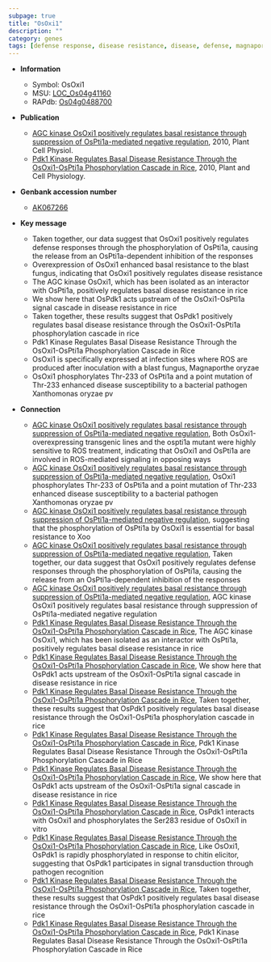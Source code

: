 ```yaml
---
subpage: true
title: "OsOxi1"
description: ""
category: genes
tags: [defense response, disease resistance, disease, defense, magnaporthe oryzae, blast]
---
```


* **Information**  
    + Symbol: OsOxi1  
    + MSU: [LOC_Os04g41160](http://rice.plantbiology.msu.edu/cgi-bin/ORF_infopage.cgi?orf=LOC_Os04g41160)  
    + RAPdb: [Os04g0488700](http://rapdb.dna.affrc.go.jp/viewer/gbrowse_details/irgsp1?name=Os04g0488700)  

* **Publication**  
    + [AGC kinase OsOxi1 positively regulates basal resistance through suppression of OsPti1a-mediated negative regulation](http://www.ncbi.nlm.nih.gov/pubmed?term=AGC+kinase+OsOxi1+positively+regulates+basal+resistance+through+suppression+of+OsPti1a-mediated+negative+regulation%5BTitle%5D), 2010, Plant Cell Physiol.
    + [Pdk1 Kinase Regulates Basal Disease Resistance Through the OsOxi1-OsPti1a Phosphorylation Cascade in Rice](http://www.ncbi.nlm.nih.gov/pubmed?term=Pdk1+Kinase+Regulates+Basal+Disease+Resistance+Through+the+OsOxi1-OsPti1a+Phosphorylation+Cascade+in+Rice%5BTitle%5D), 2010, Plant and Cell Physiology.

* **Genbank accession number**  
    + [AK067266](http://www.ncbi.nlm.nih.gov/nuccore/AK067266)

* **Key message**  
    + Taken together, our data suggest that OsOxi1 positively regulates defense responses through the phosphorylation of OsPti1a, causing the release from an OsPti1a-dependent inhibition of the responses
    + Overexpression of OsOxi1 enhanced basal resistance to the blast fungus, indicating that OsOxi1 positively regulates disease resistance
    + The AGC kinase OsOxi1, which has been isolated as an interactor with OsPti1a, positively regulates basal disease resistance in rice
    + We show here that OsPdk1 acts upstream of the OsOxi1-OsPti1a signal cascade in disease resistance in rice
    + Taken together, these results suggest that OsPdk1 positively regulates basal disease resistance through the OsOxi1-OsPti1a phosphorylation cascade in rice
    + Pdk1 Kinase Regulates Basal Disease Resistance Through the OsOxi1-OsPti1a Phosphorylation Cascade in Rice
    + OsOxi1 is specifically expressed at infection sites where ROS are produced after inoculation with a blast fungus, Magnaporthe oryzae
    + OsOxi1 phosphorylates Thr-233 of OsPti1a and a point mutation of Thr-233 enhanced disease susceptibility to a bacterial pathogen Xanthomonas oryzae pv

* **Connection**  
    + [AGC kinase OsOxi1 positively regulates basal resistance through suppression of OsPti1a-mediated negative regulation](http://www.ncbi.nlm.nih.gov/pubmed?term=AGC+kinase+OsOxi1+positively+regulates+basal+resistance+through+suppression+of+OsPti1a-mediated+negative+regulation%5BTitle%5D), Both OsOxi1-overexpressing transgenic lines and the ospti1a mutant were highly sensitive to ROS treatment, indicating that OsOxi1 and OsPti1a are involved in ROS-mediated signaling in opposing ways
    + [AGC kinase OsOxi1 positively regulates basal resistance through suppression of OsPti1a-mediated negative regulation](http://www.ncbi.nlm.nih.gov/pubmed?term=AGC+kinase+OsOxi1+positively+regulates+basal+resistance+through+suppression+of+OsPti1a-mediated+negative+regulation%5BTitle%5D), OsOxi1 phosphorylates Thr-233 of OsPti1a and a point mutation of Thr-233 enhanced disease susceptibility to a bacterial pathogen Xanthomonas oryzae pv
    + [AGC kinase OsOxi1 positively regulates basal resistance through suppression of OsPti1a-mediated negative regulation](Xoo), suggesting that the phosphorylation of OsPti1a by OsOxi1 is essential for basal resistance to Xoo
    + [AGC kinase OsOxi1 positively regulates basal resistance through suppression of OsPti1a-mediated negative regulation](http://www.ncbi.nlm.nih.gov/pubmed?term=AGC+kinase+OsOxi1+positively+regulates+basal+resistance+through+suppression+of+OsPti1a-mediated+negative+regulation%5BTitle%5D), Taken together, our data suggest that OsOxi1 positively regulates defense responses through the phosphorylation of OsPti1a, causing the release from an OsPti1a-dependent inhibition of the responses
    + [AGC kinase OsOxi1 positively regulates basal resistance through suppression of OsPti1a-mediated negative regulation](http://www.ncbi.nlm.nih.gov/pubmed?term=AGC+kinase+OsOxi1+positively+regulates+basal+resistance+through+suppression+of+OsPti1a-mediated+negative+regulation%5BTitle%5D), AGC kinase OsOxi1 positively regulates basal resistance through suppression of OsPti1a-mediated negative regulation
    + [Pdk1 Kinase Regulates Basal Disease Resistance Through the OsOxi1-OsPti1a Phosphorylation Cascade in Rice](http://www.ncbi.nlm.nih.gov/pubmed?term=Pdk1+Kinase+Regulates+Basal+Disease+Resistance+Through+the+OsOxi1-OsPti1a+Phosphorylation+Cascade+in+Rice%5BTitle%5D), The AGC kinase OsOxi1, which has been isolated as an interactor with OsPti1a, positively regulates basal disease resistance in rice
    + [Pdk1 Kinase Regulates Basal Disease Resistance Through the OsOxi1-OsPti1a Phosphorylation Cascade in Rice](http://www.ncbi.nlm.nih.gov/pubmed?term=Pdk1+Kinase+Regulates+Basal+Disease+Resistance+Through+the+OsOxi1-OsPti1a+Phosphorylation+Cascade+in+Rice%5BTitle%5D), We show here that OsPdk1 acts upstream of the OsOxi1-OsPti1a signal cascade in disease resistance in rice
    + [Pdk1 Kinase Regulates Basal Disease Resistance Through the OsOxi1-OsPti1a Phosphorylation Cascade in Rice](http://www.ncbi.nlm.nih.gov/pubmed?term=Pdk1+Kinase+Regulates+Basal+Disease+Resistance+Through+the+OsOxi1-OsPti1a+Phosphorylation+Cascade+in+Rice%5BTitle%5D), Taken together, these results suggest that OsPdk1 positively regulates basal disease resistance through the OsOxi1-OsPti1a phosphorylation cascade in rice
    + [Pdk1 Kinase Regulates Basal Disease Resistance Through the OsOxi1-OsPti1a Phosphorylation Cascade in Rice](http://www.ncbi.nlm.nih.gov/pubmed?term=Pdk1+Kinase+Regulates+Basal+Disease+Resistance+Through+the+OsOxi1-OsPti1a+Phosphorylation+Cascade+in+Rice%5BTitle%5D), Pdk1 Kinase Regulates Basal Disease Resistance Through the OsOxi1-OsPti1a Phosphorylation Cascade in Rice
    + [Pdk1 Kinase Regulates Basal Disease Resistance Through the OsOxi1-OsPti1a Phosphorylation Cascade in Rice](http://www.ncbi.nlm.nih.gov/pubmed?term=Pdk1+Kinase+Regulates+Basal+Disease+Resistance+Through+the+OsOxi1-OsPti1a+Phosphorylation+Cascade+in+Rice%5BTitle%5D), We show here that OsPdk1 acts upstream of the OsOxi1-OsPti1a signal cascade in disease resistance in rice
    + [Pdk1 Kinase Regulates Basal Disease Resistance Through the OsOxi1-OsPti1a Phosphorylation Cascade in Rice](http://www.ncbi.nlm.nih.gov/pubmed?term=Pdk1+Kinase+Regulates+Basal+Disease+Resistance+Through+the+OsOxi1-OsPti1a+Phosphorylation+Cascade+in+Rice%5BTitle%5D), OsPdk1 interacts with OsOxi1 and phosphorylates the Ser283 residue of OsOxi1 in vitro
    + [Pdk1 Kinase Regulates Basal Disease Resistance Through the OsOxi1-OsPti1a Phosphorylation Cascade in Rice](http://www.ncbi.nlm.nih.gov/pubmed?term=Pdk1+Kinase+Regulates+Basal+Disease+Resistance+Through+the+OsOxi1-OsPti1a+Phosphorylation+Cascade+in+Rice%5BTitle%5D), Like OsOxi1, OsPdk1 is rapidly phosphorylated in response to chitin elicitor, suggesting that OsPdk1 participates in signal transduction through pathogen recognition
    + [Pdk1 Kinase Regulates Basal Disease Resistance Through the OsOxi1-OsPti1a Phosphorylation Cascade in Rice](http://www.ncbi.nlm.nih.gov/pubmed?term=Pdk1+Kinase+Regulates+Basal+Disease+Resistance+Through+the+OsOxi1-OsPti1a+Phosphorylation+Cascade+in+Rice%5BTitle%5D), Taken together, these results suggest that OsPdk1 positively regulates basal disease resistance through the OsOxi1-OsPti1a phosphorylation cascade in rice
    + [Pdk1 Kinase Regulates Basal Disease Resistance Through the OsOxi1-OsPti1a Phosphorylation Cascade in Rice](http://www.ncbi.nlm.nih.gov/pubmed?term=Pdk1+Kinase+Regulates+Basal+Disease+Resistance+Through+the+OsOxi1-OsPti1a+Phosphorylation+Cascade+in+Rice%5BTitle%5D), Pdk1 Kinase Regulates Basal Disease Resistance Through the OsOxi1-OsPti1a Phosphorylation Cascade in Rice



